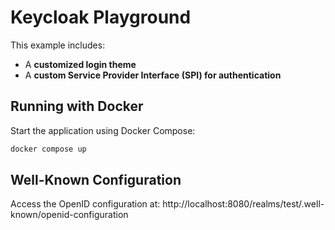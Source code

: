 # Keycloak Playground  

This example includes:  
- A **customized login theme**  
- A **custom Service Provider Interface (SPI) for authentication**  

## Running with Docker  
Start the application using Docker Compose:  
```sh
docker compose up
```

## Well-Known Configuration
Access the OpenID configuration at:
http://localhost:8080/realms/test/.well-known/openid-configuration
